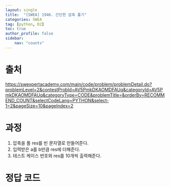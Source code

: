 ```yaml
---
layout: single
title:  "[SWEA] 1946. 간단한 압축 풀기"
categories: SWEA
tag: [python, D2]
toc: true
author_profile: false
sidebar:
    nav: "counts"
---
```


# 출처
<https://swexpertacademy.com/main/code/problem/problemDetail.do?problemLevel=2&contestProbId=AV5PmkDKAOMDFAUq&categoryId=AV5PmkDKAOMDFAUq&categoryType=CODE&problemTitle=&orderBy=RECOMMEND_COUNT&selectCodeLang=PYTHON&select-1=2&pageSize=10&pageIndex=2>




  
  
# 과정

1. 압축을 풀 res를 빈 문자열로 만들어준다.
2. 입력받은 a를 b만큼 res에 더해준다.
3. 테스트 케이스 번호와 res를 10개씩 출력해준다.



# 정답 코드
<script src="https://gist.github.com/kghees/082dce7166b55f0c44f1d6d76f434d8d.js"></script>


